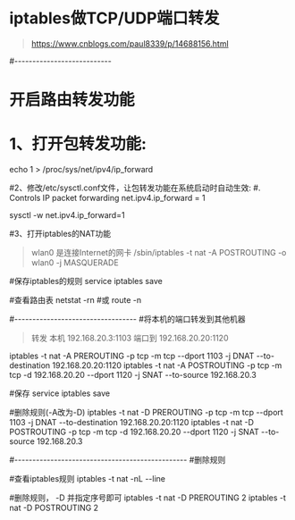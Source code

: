 # iptables做TCP/UDP端口转发
> https://www.cnblogs.com/paul8339/p/14688156.html



#---------------------------
# 开启路由转发功能

# 1、打开包转发功能:
echo 1 > /proc/sys/net/ipv4/ip_forward

#2、修改/etc/sysctl.conf文件，让包转发功能在系统启动时自动生效:
#. Controls IP packet forwarding
net.ipv4.ip_forward = 1


sysctl -w net.ipv4.ip_forward=1


#3、打开iptables的NAT功能
> wlan0 是连接Internet的网卡
/sbin/iptables -t nat -A POSTROUTING -o wlan0 -j MASQUERADE


#保存iptables的规则
service iptables save


#查看路由表
netstat -rn 
#或
route -n


#----------------------------------
#将本机的端口转发到其他机器
> 转发 本机 192.168.20.3:1103 端口到 192.168.20.20:1120

iptables -t nat -A PREROUTING -p tcp -m tcp --dport 1103 -j DNAT --to-destination 192.168.20.20:1120
iptables -t nat -A POSTROUTING -p tcp -m tcp -d 192.168.20.20 --dport 1120 -j SNAT --to-source 192.168.20.3

#保存
service iptables save

#删除规则(-A改为-D)
iptables -t nat -D PREROUTING -p tcp -m tcp --dport 1103 -j DNAT --to-destination 192.168.20.20:1120
iptables -t nat -D POSTROUTING -p tcp -m tcp -d 192.168.20.20 --dport 1120 -j SNAT --to-source 192.168.20.3

#------------------------------------------------
#删除规则

#查看iptables规则
iptables -t nat -nL --line

#删除规则， -D 并指定序号即可
iptables -t nat -D PREROUTING 2
iptables -t nat -D POSTROUTING 2



